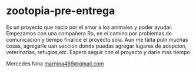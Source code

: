 # zootopia-pre-entrega
Es un proyecto que nacio por el amor a los animales y poder ayudar.
Empezamos con una compañera Ro, en el camino por problemas de comunicacion y tiempo finalice el proyecto sola. 
Aun me falta pulir muchas cosas, agregarle uan seccion donde puedas agregar lugares de adopcion, veterinarias, refugios,etc.
Espero seguir con el proyecto y darle mas tiempo

Mercedes Nina
marnina469@gmail.com
